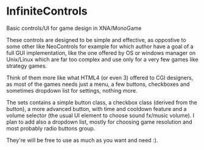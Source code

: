 # InfiniteControls
Basic controls/UI for game design in XNA/MonoGame

These controls are designed to be simple and effective, as oppostive to some other like NeoControls for example for which author have a goal of a full GUI implementation, like the one offered by OS or windows manager on Unix/Linux which are far too complex and use only for a very few games like strategy games.

Think of them more like what HTML4 (or even 3) offered to CGI designers, as most of the games needs just a menu, a few buttons, checkboxes and sometimes dropdown list for settings, nothing more.

The sets contains a simple button class, a checkbox class (derived from the button), a more advanced button, with time and cooldown feature and a volume selector (the usual UI element to choose sound fx/music volume).
I plan to add also a dropdown list, mostly for choosing game resolution and most probably radio buttons group.

They're will be free to use as much as you want and need :).
